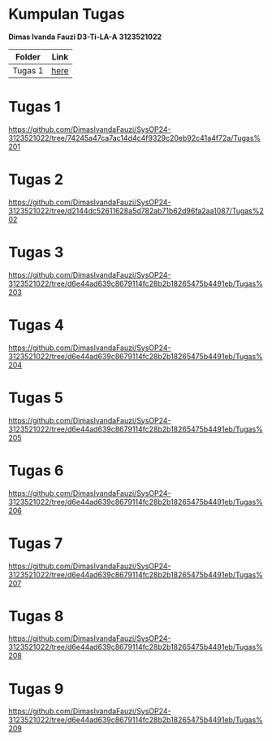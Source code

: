 # Kumpulan Tugas
**Dimas Ivanda Fauzi D3-Ti-LA-A**
**3123521022**

| Folder | Link |
| ------ | ---- |
| Tugas 1 | [here](./Kumpulan%20Tugas/Tugas%201) |

# Tugas 1
https://github.com/DimasIvandaFauzi/SysOP24-3123521022/tree/74245a47ca7ac14d4c4f9329c20eb92c41a4f72a/Tugas%201

# Tugas 2
https://github.com/DimasIvandaFauzi/SysOP24-3123521022/tree/d2144dc52611628a5d782ab71b62d96fa2aa1087/Tugas%202

# Tugas 3
https://github.com/DimasIvandaFauzi/SysOP24-3123521022/tree/d6e44ad639c8679114fc28b2b18265475b4491eb/Tugas%203

# Tugas 4
https://github.com/DimasIvandaFauzi/SysOP24-3123521022/tree/d6e44ad639c8679114fc28b2b18265475b4491eb/Tugas%204

# Tugas 5
https://github.com/DimasIvandaFauzi/SysOP24-3123521022/tree/d6e44ad639c8679114fc28b2b18265475b4491eb/Tugas%205

# Tugas 6
https://github.com/DimasIvandaFauzi/SysOP24-3123521022/tree/d6e44ad639c8679114fc28b2b18265475b4491eb/Tugas%206

# Tugas 7
https://github.com/DimasIvandaFauzi/SysOP24-3123521022/tree/d6e44ad639c8679114fc28b2b18265475b4491eb/Tugas%207

# Tugas 8
https://github.com/DimasIvandaFauzi/SysOP24-3123521022/tree/d6e44ad639c8679114fc28b2b18265475b4491eb/Tugas%208

# Tugas 9
https://github.com/DimasIvandaFauzi/SysOP24-3123521022/tree/d6e44ad639c8679114fc28b2b18265475b4491eb/Tugas%209
